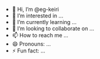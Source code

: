 - 👋 Hi, I’m @eg-keiri
- 👀 I’m interested in ...
- 🌱 I’m currently learning ...
- 💞️ I’m looking to collaborate on ...
- 📫 How to reach me ...
- 😄 Pronouns: ...
- ⚡ Fun fact: ...

<!---
eg-keiri/eg-keiri is a ✨ special ✨ repository because its `README.md` (this file) appears on your GitHub profile.
You can click the Preview link to take a look at your changes.
--->
